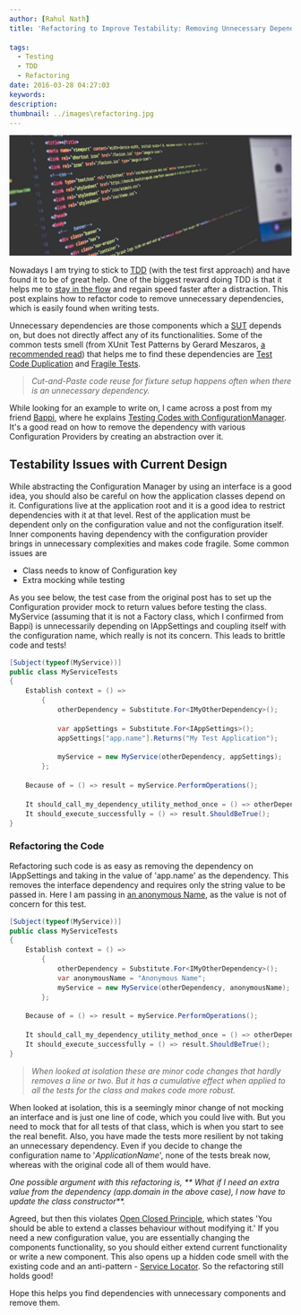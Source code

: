 ```yaml
---
author: [Rahul Nath]
title: 'Refactoring to Improve Testability: Removing Unnecessary Dependencies'
  
tags:
  - Testing
  - TDD
  - Refactoring
date: 2016-03-28 04:27:03
keywords:
description:
thumbnail: ../images\refactoring.jpg
---
```


[![Refactoring](..\images\refactoring.jpg)](https://unsplash.com/photos/5Ntkpxqt54Y)

Nowadays I am trying to stick to [TDD](http://butunclebob.com/ArticleS.UncleBob.TheThreeRulesOfTdd) (with the test first approach) and have found it to be of great help. One of the biggest reward doing TDD is that it helps me to [stay in the flow](https://vimeo.com/97419151) and regain speed faster after a distraction. This post explains how to refactor code to remove unnecessary dependencies, which is easily found when writing tests.

Unnecessary dependencies are those components which a [SUT](http://xunitpatterns.com/SUT.html) depends on, but does not directly affect any of its functionalities. Some of the common tests smell (from XUnit Test Patterns by Gerard Meszaros, [a recommended read](http://www.rahulpnath.com/blog/language-agnostic-books-for-every-developer-2/)) that helps me to find these dependencies are [Test Code Duplication](http://xunitpatterns.com/Test%20Code%20Duplication.html) and [Fragile Tests](http://xunitpatterns.com/Fragile%20Test.html).

> _Cut-and-Paste code reuse for fixture setup happens often when there is an unnecessary dependency._

While looking for an example to write on, I came across a post from my friend [Bappi](https://twitter.com/zpbappi), where he explains [Testing Codes with ConfigurationManager](http://zpbappi.com/testing-codes-with-configurationmanager-appsettings/). It's a good read on how to remove the dependency with various Configuration Providers by creating an abstraction over it.

## Testability Issues with Current Design

While abstracting the Configuration Manager by using an interface is a good idea, you should also be careful on how the application classes depend on it. Configurations live at the application root and it is a good idea to restrict dependencies with it at that level. Rest of the application must be dependent only on the configuration value and not the configuration itself. Inner components having dependency with the configuration provider brings in unnecessary complexities and makes code fragile. Some common issues are

- Class needs to know of Configuration key
- Extra mocking while testing

As you see below, the test case from the original post has to set up the Configuration provider mock to return values before testing the class. MyService (assuming that it is not a Factory class, which I confirmed from Bappi) is unnecessarily depending on IAppSettings and coupling itself with the configuration name, which really is not its concern. This leads to brittle code and tests!

```csharp
[Subject(typeof(MyService))]
public class MyServiceTests
{
    Establish context = () =>
        {
            otherDependency = Substitute.For<IMyOtherDependency>();

            var appSettings = Substitute.For<IAppSettings>();
            appSettings["app.name"].Returns("My Test Application");

            myService = new MyService(otherDependency, appSettings);
        };

    Because of = () => result = myService.PerformOperations();

    It should_call_my_dependency_utility_method_once = () => otherDependency.Received(1).UtilityMethod();
    It should_execute_successfully = () => result.ShouldBeTrue();
}
```

### Refactoring the Code

Refactoring such code is as easy as removing the dependency on IAppSettings and taking in the value of 'app.name' as the dependency. This removes the interface dependency and requires only the string value to be passed in. Here I am passing in [an anonymous Name](https://blogs.msdn.microsoft.com/ploeh/2008/11/17/anonymous-variables/), as the value is not of concern for this test.

```csharp
[Subject(typeof(MyService))]
public class MyServiceTests
{
    Establish context = () =>
        {
            otherDependency = Substitute.For<IMyOtherDependency>();
            var anonymousName = "Anonymous Name";
            myService = new MyService(otherDependency, anonymousName);
        };

    Because of = () => result = myService.PerformOperations();

    It should_call_my_dependency_utility_method_once = () => otherDependency.Received(1).UtilityMethod();
    It should_execute_successfully = () => result.ShouldBeTrue();
}
```

> _When looked at isolation these are minor code changes that hardly removes a line or two. But it has a cumulative effect when applied to all the tests for the class and makes code more robust._

When looked at isolation, this is a seemingly minor change of not mocking an interface and is just one line of code, which you could live with. But you need to mock that for all tests of that class, which is when you start to see the real benefit. Also, you have made the tests more resilient by not taking an unnecessary dependency. Even if you decide to change the configuration name to '_ApplicationName_', none of the tests break now, whereas with the original code all of them would have.

_One possible argument with this refactoring is, ** What if I need an extra value from the dependency (app.domain in the above case), I now have to update the class constructor**._

Agreed, but then this violates [Open Closed Principle](https://blog.8thlight.com/uncle-bob/2014/05/12/TheOpenClosedPrinciple.html), which states 'You should be able to extend a classes behaviour without modifying it.' If you need a new configuration value, you are essentially changing the components functionality, so you should either extend current functionality or write a new component. This also opens up a hidden code smell with the existing code and an anti-pattern - [Service Locator](http://blog.ploeh.dk/2010/02/03/ServiceLocatorisanAnti-Pattern/). So the refactoring still holds good!

Hope this helps you find dependencies with unnecessary components and remove them.
